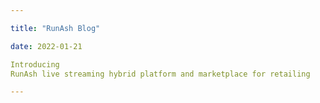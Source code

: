 ```yaml
---

title: "RunAsh Blog"

date: 2022-01-21

Introducing
RunAsh live streaming hybrid platform and marketplace for retailing

---
```

